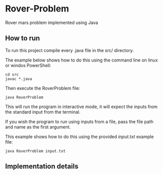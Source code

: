 # Rover-Problem
Rover mars problem implemented using Java

## How to run

To run this project compile every .java file in the src/ directory.

The example below shows how to do this using the command line on linux or windos PowerShell:

```
cd src
javac *.java
```

Then execute the RoverProblem file:

```
java RoverProblem
```

This will run the program in interactive mode, it will expect the inputs from the standard input from the terminal.

If you wish the program to run using inputs from a file, pass the file path and name as the first argument.

This example shows how to do this using the provided *input.txt* example file:

```
java RoverProblem input.txt
```

## Implementation details